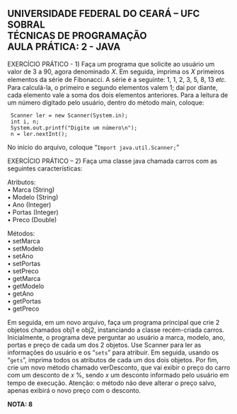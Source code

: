 <h2> UNIVERSIDADE FEDERAL DO CEARÁ – UFC SOBRAL<br>
TÉCNICAS DE PROGRAMAÇÃO <br>
AULA PRÁTICA: 2 - JAVA </h2>

EXERCÍCIO PRÁTICO - 1)
Faça um programa que solicite ao usuário um valor de 3 a 90, agora denominado 𝑋. Em seguida, 
imprima os 𝑋 primeiros elementos da série de Fibonacci. A série é a seguinte: 1, 1, 2, 3, 5, 8, 13 𝑒𝑡𝑐.
Para calculá-la, o primeiro e segundo elementos valem 1; daí por diante, cada elemento vale a 
soma dos dois elementos anteriores.
Para a leitura de um número digitado pelo usuário, dentro do método main, coloque:

```
 Scanner ler = new Scanner(System.in);
 int i, n;
 System.out.printf("Digite um número\n");
 n = ler.nextInt();
```
No início do arquivo, coloque “```Import java.util.Scanner;```”

EXERCÍCIO PRÁTICO – 2)
Faça uma classe java chamada carros com as seguintes características:

Atributos:<br>
  • Marca (String)<br>
  • Modelo (String)<br>
  • Ano (Integer)<br>
  • Portas (Integer)<br>
  • Preco (Double)<br>
  
Métodos:<br>
  • setMarca <br>
  • setModelo <br>
  • setAno <br>
  • setPortas <br>
  • setPreco<br>
  • getMarca<br>
  • getModelo<br>
  • getAno <br>
  • getPortas<br>
  • getPreco<br>
  
Em seguida, em um novo arquivo, faça um programa principal que crie 2 objetos chamados obj1 
e obj2, instanciando a classe recém-criada carros. Inicialmente, o programa deve perguntar ao 
usuário a marca, modelo, ano, portas e preço de cada um dos 2 objetos. Use Scanner para ler as 
informações do usuário e os “```sets```” para atribuir. Em seguida, usando os “```gets```”, imprima todos 
os atributos de cada um dos dois objetos.
Por fim, crie um novo método chamado verDesconto, que vai exibir o preço do carro com um 
desconto de 𝑥 %, sendo 𝑥 um desconto informado pelo usuário em tempo de execução. 
Atenção: o método não deve alterar o preço salvo, apenas exibirá o novo preço com o desconto.

<strong>NOTA: 8 </strong>
